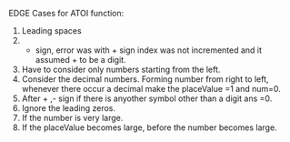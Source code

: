 EDGE Cases for ATOI function:
1) Leading spaces
2) + sign, error was with + sign index was not incremented and it assumed + to be a digit.
3) Have to consider only numbers starting from the left.
4) Consider the decimal numbers. Forming number from right to left, whenever there occur a decimal make the placeValue =1 and num=0.
5) After + ,- sign if there is anyother symbol other than a digit ans =0.
6) Ignore the leading zeros.
7) If the number is very large.
8) If the placeValue becomes large, before the number becomes large.